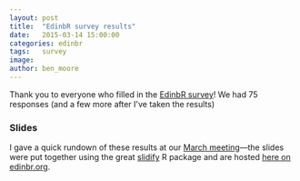```yaml
---
layout: post
title:  "EdinbR survey results"
date:   2015-03-14 15:00:00
categories: edinbr
tags:   survey
image:
author: ben_moore
---
```


Thank you to everyone who filled in the [EdinbR survey](http://edinbr.org/edinbr/2015/02/22/edinbr-survey.html)! We had 75 responses (and a few more after I've taken the results)


### Slides

I gave a quick rundown of these results at our [March meeting](http://edinbr.org/edinbr/2015/03/11/march-edinbr-meeting.html)—the slides were put together using the great [slidify](slidify.org) R package and are hosted [here on edinbr.org](http://edinbr.org/talks/survey/index.html).
